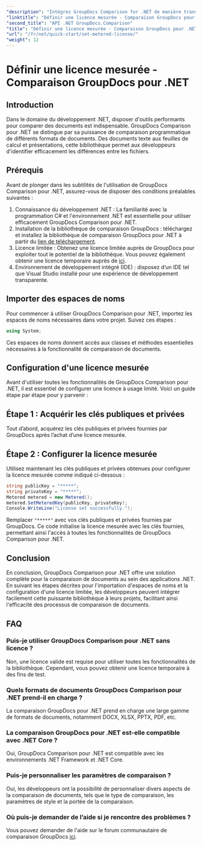 ```yaml
---
"description": "Intégrez GroupDocs Comparison for .NET de manière transparente dans vos projets .NET pour des flux de travail de comparaison de documents efficaces."
"linktitle": "Définir une licence mesurée - Comparaison GroupDocs pour .NET"
"second_title": "API .NET GroupDocs.Comparison"
"title": "Définir une licence mesurée - Comparaison GroupDocs pour .NET"
"url": "/fr/net/quick-start/set-metered-license/"
"weight": 12
---
```


# Définir une licence mesurée - Comparaison GroupDocs pour .NET

## Introduction
Dans le domaine du développement .NET, disposer d'outils performants pour comparer des documents est indispensable. GroupDocs Comparison pour .NET se distingue par sa puissance de comparaison programmatique de différents formats de documents. Des documents texte aux feuilles de calcul et présentations, cette bibliothèque permet aux développeurs d'identifier efficacement les différences entre les fichiers.
## Prérequis
Avant de plonger dans les subtilités de l'utilisation de GroupDocs Comparison pour .NET, assurez-vous de disposer des conditions préalables suivantes :
1. Connaissance du développement .NET : La familiarité avec la programmation C# et l'environnement .NET est essentielle pour utiliser efficacement GroupDocs Comparison pour .NET.
2. Installation de la bibliothèque de comparaison GroupDocs : téléchargez et installez la bibliothèque de comparaison GroupDocs pour .NET à partir du [lien de téléchargement](https://releases.groupdocs.com/comparison/net/).
3. Licence limitée : Obtenez une licence limitée auprès de GroupDocs pour exploiter tout le potentiel de la bibliothèque. Vous pouvez également obtenir une licence temporaire auprès de [ici](https://purchase.groupdocs.com/temporary-license/).
4. Environnement de développement intégré (IDE) : disposez d’un IDE tel que Visual Studio installé pour une expérience de développement transparente.

## Importer des espaces de noms
Pour commencer à utiliser GroupDocs Comparison pour .NET, importez les espaces de noms nécessaires dans votre projet. Suivez ces étapes :

```csharp
using System;
```
Ces espaces de noms donnent accès aux classes et méthodes essentielles nécessaires à la fonctionnalité de comparaison de documents.
## Configuration d'une licence mesurée
Avant d'utiliser toutes les fonctionnalités de GroupDocs Comparison pour .NET, il est essentiel de configurer une licence à usage limité. Voici un guide étape par étape pour y parvenir :
## Étape 1 : Acquérir les clés publiques et privées
Tout d’abord, acquérez les clés publiques et privées fournies par GroupDocs après l’achat d’une licence mesurée.
## Étape 2 : Configurer la licence mesurée
Utilisez maintenant les clés publiques et privées obtenues pour configurer la licence mesurée comme indiqué ci-dessous :
```csharp
string publicKey = "*****";
string privateKey = "*****";
Metered metered = new Metered();
metered.SetMeteredKey(publicKey, privateKey);
Console.WriteLine("License set successfully.");
```
Remplacer `"*****"` avec vos clés publiques et privées fournies par GroupDocs. Ce code initialise la licence mesurée avec les clés fournies, permettant ainsi l'accès à toutes les fonctionnalités de GroupDocs Comparison pour .NET.

## Conclusion
En conclusion, GroupDocs Comparison pour .NET offre une solution complète pour la comparaison de documents au sein des applications .NET. En suivant les étapes décrites pour l'importation d'espaces de noms et la configuration d'une licence limitée, les développeurs peuvent intégrer facilement cette puissante bibliothèque à leurs projets, facilitant ainsi l'efficacité des processus de comparaison de documents.
## FAQ
### Puis-je utiliser GroupDocs Comparison pour .NET sans licence ?
Non, une licence valide est requise pour utiliser toutes les fonctionnalités de la bibliothèque. Cependant, vous pouvez obtenir une licence temporaire à des fins de test.
### Quels formats de documents GroupDocs Comparison pour .NET prend-il en charge ?
La comparaison GroupDocs pour .NET prend en charge une large gamme de formats de documents, notamment DOCX, XLSX, PPTX, PDF, etc.
### La comparaison GroupDocs pour .NET est-elle compatible avec .NET Core ?
Oui, GroupDocs Comparison pour .NET est compatible avec les environnements .NET Framework et .NET Core.
### Puis-je personnaliser les paramètres de comparaison ?
Oui, les développeurs ont la possibilité de personnaliser divers aspects de la comparaison de documents, tels que le type de comparaison, les paramètres de style et la portée de la comparaison.
### Où puis-je demander de l’aide si je rencontre des problèmes ?
Vous pouvez demander de l'aide sur le forum communautaire de comparaison GroupDocs [ici](https://forum.groupdocs.com/c/comparison/12).